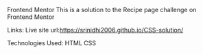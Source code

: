 Frontend Mentor
This is a solution to the Recipe page challenge on Frontend Mentor 

Links:
Live site url:https://srinidhi2006.github.io/CSS-solution/

Technologies Used:
HTML
CSS


